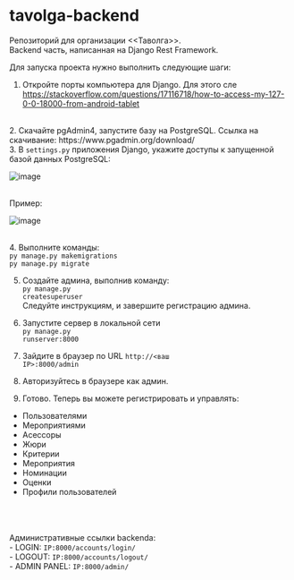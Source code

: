 # tavolga-backend

Репозиторий для организации <<Таволга>>.<br>
Backend часть, написанная на Django Rest Framework.<br>

Для запуска проекта нужно выполнить следующие шаги:<br>
1. Откройте порты компьютера для Django. Для этого сле https://stackoverflow.com/questions/17116718/how-to-access-my-127-0-0-18000-from-android-tablet
<br>
2. Скачайте pgAdmin4, запустите базу на PostgreSQL. Ссылка на скачивание: https://www.pgadmin.org/download/<br>
3. В <code>settings.py</code> приложения Django, укажите доступы к запущенной базой данных PostgreSQL:<br>

![image](https://user-images.githubusercontent.com/66589759/144742317-0ef481da-f8ae-4828-aa54-eb6f1f0f4afa.png)

<br>
Пример:<br>

![image](https://user-images.githubusercontent.com/66589759/144742336-c58a3c9e-3e61-47eb-856e-fd6c8c8cea5d.png)


<br>
4. Выполните команды: <br>
<code>py manage.py makemigrations</code><br>
<code>py manage.py migrate</code><br>

5. Создайте админа, выполнив команду: <br>
<code>py manage.py createsuperuser</code><br>
Следуйте инструкциям, и завершите регистрацию админа.<br>

6. Запустите сервер в локальной сети<br>
<code>py manage.py runserver:8000</code>

7. Зайдите в браузер по URL <code>http://<ваш IP>:8000/admin</code><br>
8. Авторизуйтесь в браузере как админ.<br>
9. Готово. Теперь вы можете регистрировать и управлять:
 - Пользователями<br>
 - Мероприятиями<br>
 - Асессоры	<br>
 - Жюри	<br>
 - Критерии	<br>
 - Мероприятия	<br>
 - Номинации	<br>
 - Оценки	<br>
 - Профили пользователей<br>	
<br>
<br>
<br>
Административные ссылки backendа:<br>
 - LOGIN: <code>IP:8000/accounts/login/</code><br>
 - LOGOUT: <code>IP:8000/accounts/logout/</code><br>
 - ADMIN PANEL: <code>IP:8000/admin/</code><br>






